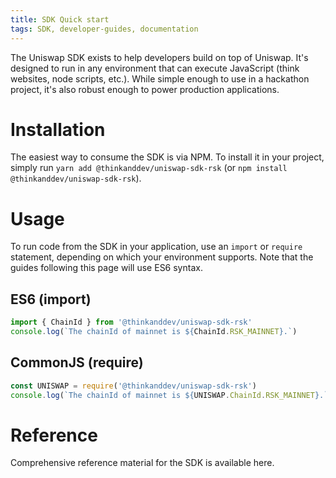 ```yaml
---
title: SDK Quick start
tags: SDK, developer-guides, documentation
---
```


The Uniswap SDK exists to help developers build on top of Uniswap. It's designed to run in any environment that can execute JavaScript (think websites, node scripts, etc.). While simple enough to use in a hackathon project, it's also robust enough to power production applications.

# Installation

The easiest way to consume the SDK is via NPM. To install it in your project, simply run `yarn add @thinkanddev/uniswap-sdk-rsk` (or `npm install @thinkanddev/uniswap-sdk-rsk`).

# Usage

To run code from the SDK in your application, use an `import` or `require` statement, depending on which your environment supports. Note that the guides following this page will use ES6 syntax.

## ES6 (import)

```typescript
import { ChainId } from '@thinkanddev/uniswap-sdk-rsk'
console.log(`The chainId of mainnet is ${ChainId.RSK_MAINNET}.`)
```

## CommonJS (require)

```typescript
const UNISWAP = require('@thinkanddev/uniswap-sdk-rsk')
console.log(`The chainId of mainnet is ${UNISWAP.ChainId.RSK_MAINNET}.`)
```

# Reference

Comprehensive reference material for the SDK is available <Link to='/docs/v2/SDK'>here</Link>.
